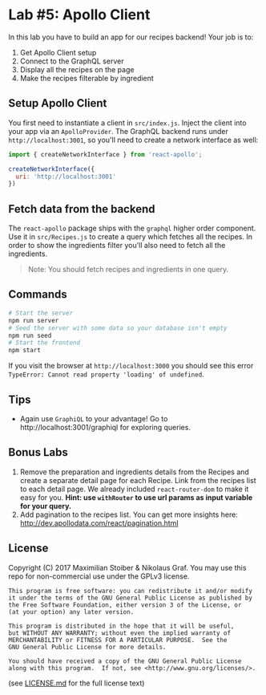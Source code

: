 # Lab #5: Apollo Client

In this lab you have to build an app for our recipes backend! Your job is to:

1. Get Apollo Client setup
2. Connect to the GraphQL server
3. Display all the recipes on the page
4. Make the recipes filterable by ingredient

## Setup Apollo Client

You first need to instantiate a client in `src/index.js`. Inject the client into your app via an `ApolloProvider`. The GraphQL backend runs under `http://localhost:3001`, so you'll need to create a network interface as well:

```js
import { createNetworkInterface } from 'react-apollo';

createNetworkInterface({
  uri: 'http://localhost:3001'
})
```

## Fetch data from the backend

The `react-apollo` package ships with the `graphql` higher order component. Use it in `src/Recipes.js` to create a query which fetches all the recipes. In order to show the ingredients filter you'll also need to fetch all the ingredients.

> Note: You should fetch recipes and ingredients in one query.

## Commands

```sh
# Start the server
npm run server
# Seed the server with some data so your database isn't empty
npm run seed
# Start the frontend
npm start
```

If you visit the browser at `http://localhost:3000` you should see this error `TypeError: Cannot read property 'loading' of undefined`.

## Tips

- Again use `GraphiQL` to your advantage! Go to http://localhost:3001/graphiql for exploring queries.

## Bonus Labs

1. Remove the preparation and ingredients details from the Recipes and create a separate detail page for each Recipe. Link from the recipes list to each detail page. We already included `react-router-dom` to make it easy for you. **Hint: use `withRouter` to use url params as input variable for your query.**
2. Add pagination to the recipes list. You can get more insights here: http://dev.apollodata.com/react/pagination.html

## License

Copyright (C) 2017  Maximilian Stoiber & Nikolaus Graf. You may use this repo for non-commercial use under the GPLv3 license.

```
This program is free software: you can redistribute it and/or modify
it under the terms of the GNU General Public License as published by
the Free Software Foundation, either version 3 of the License, or
(at your option) any later version.

This program is distributed in the hope that it will be useful,
but WITHOUT ANY WARRANTY; without even the implied warranty of
MERCHANTABILITY or FITNESS FOR A PARTICULAR PURPOSE.  See the
GNU General Public License for more details.

You should have received a copy of the GNU General Public License
along with this program.  If not, see <http://www.gnu.org/licenses/>.
```

(see [LICENSE.md](LICENSE.md) for the full license text)
